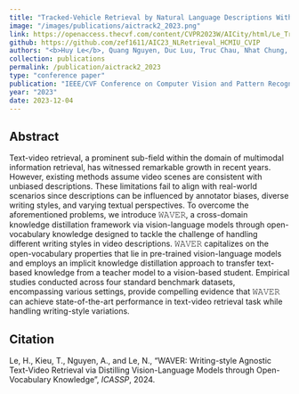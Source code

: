 ```yaml
---
title: "Tracked-Vehicle Retrieval by Natural Language Descriptions With Multi-Contextual Adaptive Knowledge"
image: "/images/publications/aictrack2_2023.png"
link: https://openaccess.thecvf.com/content/CVPR2023W/AICity/html/Le_Tracked-Vehicle_Retrieval_by_Natural_Language_Descriptions_With_Multi-Contextual_Adaptive_Knowledge_CVPRW_2023_paper.html
github: https://github.com/zef1611/AIC23_NLRetrieval_HCMIU_CVIP
authors: "<b>Huy Le</b>, Quang Nguyen, Duc Luu, Truc Chau, Nhat Chung, Synh Ha"
collection: publications
permalink: /publication/aictrack2_2023
type: "conference paper"
publication: "IEEE/CVF Conference on Computer Vision and Pattern Recognition <b>(CVPR)</b> Workshop"
year: "2023"
date: 2023-12-04
---
```


## Abstract
Text-video retrieval, a prominent sub-field within the domain of multimodal information retrieval, has witnessed remarkable growth in recent years. However, existing methods assume video scenes are consistent with unbiased descriptions. These limitations fail to align with real-world scenarios since descriptions can be influenced by annotator biases, diverse writing styles, and varying textual perspectives. To overcome the aforementioned problems, we introduce 𝚆𝙰𝚅𝙴𝚁, a cross-domain knowledge distillation framework via vision-language models through open-vocabulary knowledge designed to tackle the challenge of handling different writing styles in video descriptions. 𝚆𝙰𝚅𝙴𝚁 capitalizes on the open-vocabulary properties that lie in pre-trained vision-language models and employs an implicit knowledge distillation approach to transfer text-based knowledge from a teacher model to a vision-based student. Empirical studies conducted across four standard benchmark datasets, encompassing various settings, provide compelling evidence that 𝚆𝙰𝚅𝙴𝚁 can achieve state-of-the-art performance in text-video retrieval task while handling writing-style variations.

## Citation
Le, H., Kieu, T., Nguyen, A., and Le, N., “WAVER: Writing-style Agnostic Text-Video Retrieval via Distilling Vision-Language Models through Open-Vocabulary Knowledge”, <i>ICASSP</i>, 2024.